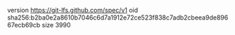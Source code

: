 version https://git-lfs.github.com/spec/v1
oid sha256:b2ba0e2a8610b7046c6d7a1912e72ce523f838c7adb2cbeea9de89667ecb69cb
size 3990
